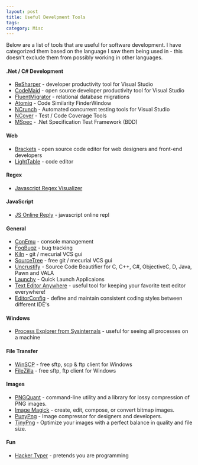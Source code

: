 ```yaml
---
layout: post
title: Useful Develpment Tools
tags: 
category: Misc
---
```

Below are a list of tools that are useful for software development. I have categorized them based on the language I saw them being used in - this doesn't exclude them from possibly working in other languages.

#### .Net / C# Development ####

- [ReSharper](http://www.jetbrains.com/resharper/) - developer productivity tool for Visual Studio
- [CodeMaid](http://www.codemaid.net/) - open source developer productivity tool for Visual Studio
- [FluentMigrator](https://github.com/schambers/fluentmigrator/wiki) - relational database migrations
- [Atomiq](http://www.getatomiq.com/) - Code Similarity FinderWindow
- [NCrunch](http://www.ncrunch.net/) - Automated concurrent testing tools for Visual Studio
- [NCover](http://www.ncover.com/) - Test / Code Coverage Tools
- [MSpec](https://github.com/machine/machine.specifications) - .Net Specification Test Framework (BDD)

#### Web ####

- [Brackets](http://brackets.io/) - open source code editor for web designers and front-end developers
- [LightTable](http://www.lighttable.com/) - code editor

#### Regex

- [Javascript Regex Visualizer](https://regexper.com/)  

#### JavaScript ####

- [JS Online Reply](https://babeljs.io/repl/) - javascript online repl  

#### General ####

- [ConEmu](https://code.google.com/p/conemu-maximus5/) - console management
- [FogBugz](https://www.fogcreek.com/fogbugz/) - bug tracking 
- [Kiln](https://www.fogcreek.com/kiln/) - git / mecurial VCS gui
- [SourceTree](https://www.atlassian.com/software/sourcetree/overview) - free git / mecurial VCS gui
- [Uncrustify](http://uncrustify.sourceforge.net/) - Source Code Beautifier for C, C++, C#, ObjectiveC, D, Java, Pawn and VALA  
- [Launchy](www.launchy.ne) - Quick Launch Applicaions  
- [Text Editor Anywhere](http://www.listary.com/text-editor-anywhere) - useful tool for keeping your favorite text editor everywhere!  
- [EditorConfig](http://editorconfig.org/) - define and maintain consistent coding styles between different IDE's    

#### Windows ####

- [Process Explorer from Sysinternals](https://technet.microsoft.com/en-us/sysinternals/bb795533.aspx) - useful for seeing all processes on a machine   

#### File Transfer ####

- [WinSCP](winscp.net) - free sftp, scp & ftp client for Windows
- [FileZilla](https://filezilla-project.org) - free sftp, ftp client for Windows

#### Images ####

- [PNGQuant](https://pngquant.org/) - command-line utility and a library for lossy compression of PNG images.  
- [Image Magick](http://www.imagemagick.org/) - create, edit, compose, or convert bitmap images.  
- [PunyPng](http://www.punypng.com/) - Image compressor for designers and developers.  
- [TinyPng](https://tinypng.com/) - Optimize your images with a perfect balance in quality and file size.  

#### Fun ####

- [Hacker Typer](http://hackertyper.net/) - pretends you are programming
